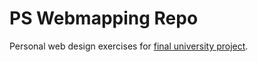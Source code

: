 # PS Webmapping Repo
Personal web design exercises for [final university project](https://github.com/globalcoffeehub/globalcoffeehub.github.io).
